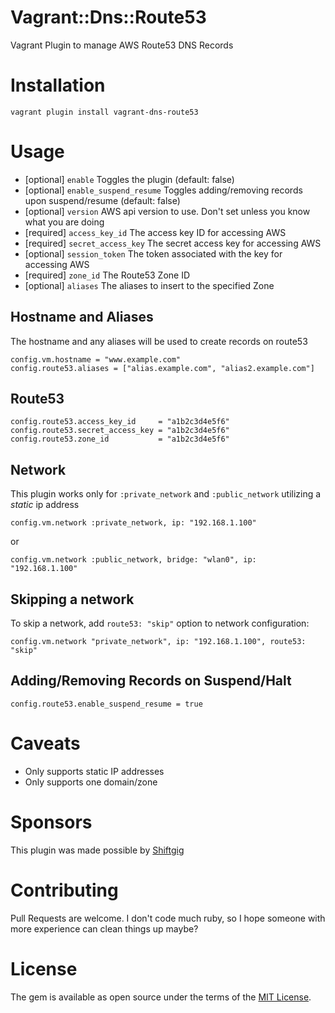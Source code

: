 Vagrant::Dns::Route53
=====================

Vagrant Plugin to manage AWS Route53 DNS Records



# Installation

```
vagrant plugin install vagrant-dns-route53
```


# Usage

- [optional] `enable` Toggles the plugin (default: false)
- [optional] `enable_suspend_resume` Toggles adding/removing records upon suspend/resume (default: false)
- [optional] `version` AWS api version to use. Don't set unless you know what you are doing
- [required] `access_key_id` The access key ID for accessing AWS
- [required] `secret_access_key` The secret access key for accessing AWS
- [optional] `session_token` The token associated with the key for accessing AWS
- [required] `zone_id` The Route53 Zone ID
- [optional] `aliases` The aliases to insert to the specified Zone


## Hostname and Aliases

The hostname and any aliases will be used to create records on route53

```
config.vm.hostname = "www.example.com"
config.route53.aliases = ["alias.example.com", "alias2.example.com"]
```


## Route53

```
config.route53.access_key_id     = "a1b2c3d4e5f6"
config.route53.secret_access_key = "a1b2c3d4e5f6"
config.route53.zone_id           = "a1b2c3d4e5f6"
```


## Network

This plugin works only for `:private_network` and `:public_network` utilizing a *static* ip address

```
config.vm.network :private_network, ip: "192.168.1.100"
```

or

```
config.vm.network :public_network, bridge: "wlan0", ip: "192.168.1.100"
```


## Skipping a network

To skip a network, add `route53: "skip"` option to network configuration:

```
config.vm.network "private_network", ip: "192.168.1.100", route53: "skip"
```


## Adding/Removing Records on Suspend/Halt

```
config.route53.enable_suspend_resume = true
```


# Caveats

- Only supports static IP addresses
- Only supports one domain/zone


# Sponsors

This plugin was made possible by [Shiftgig](https://www.shiftgig.com)


# Contributing

Pull Requests are welcome. I don't code much ruby, so I hope someone with more experience can clean things up maybe?


# License

The gem is available as open source under the terms of the [MIT License](http://opensource.org/licenses/MIT).

